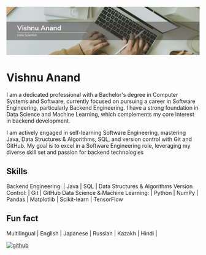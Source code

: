 ![Software Engineer](https://github.com/anand-vishnu/anand-vishnu/blob/main/Beige%20and%20White%20Modern%20LinkedIn%20Background%20Photo.png)

# Vishnu Anand
I am a dedicated professional with a Bachelor's degree in Computer Systems and Software, currently focused on pursuing a career in Software Engineering, particularly Backend Engineering. I have a strong foundation in Data Science and Machine Learning, which complements my core interest in backend development.

I am actively engaged in self-learning Software Engineering, mastering Java, Data Structures & Algorithms, SQL, and version control with Git and GitHub. My goal is to excel in a Software Engineering role, leveraging my diverse skill set and passion for backend technologies

## Skills
Backend Engineering: 
| Java | SQL | Data Structures & Algorithms 
Version Control: 
| Git | GitHub
Data Science & Machine Learning: 
| Python | NumPy | Pandas | Matplotlib | Scikit-learn | TensorFlow 

## Fun fact
Multilingual | English | Japanese | Russian | Kazakh | Hindi | 


[<img src='https://cdn.jsdelivr.net/npm/simple-icons@3.0.1/icons/github.svg' alt='github' height='40'>](https://github.com/anand-vishnu)  
 
